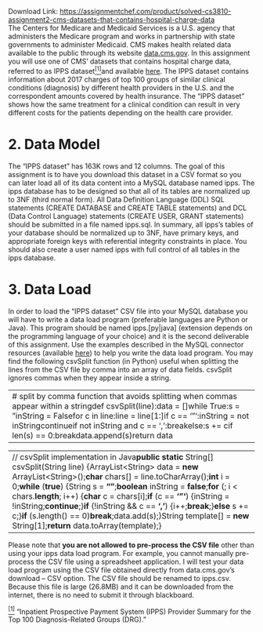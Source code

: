 Download Link: https://assignmentchef.com/product/solved-cs3810-assignment2-cms-datasets-that-contains-hospital-charge-data
<br>
The Centers for Medicare and Medicaid Services is a U.S. agency that administers the Medicare program and works in partnership with state governments to administer Medicaid.  CMS makes health related data available to the public through its website <a href="https://data.cms.gov/">data.cms.gov</a>.  In this assignment you will use one of CMS’ datasets that contains hospital charge data, referred to as IPPS dataset<a href="#_ftn1" name="_ftnref1"><sup>[1]</sup></a>and available <a href="https://data.cms.gov/Medicare-Inpatient/Inpatient-Prospective-Payment-System-IPPS-Provider/97k6-zzx3">here</a>.  The IPPS dataset contains information about 2017 charges of top 100 groups of similar clinical conditions (diagnosis) by different health providers in the U.S. and the correspondent amounts covered by health insurance.  The “IPPS dataset” shows how the same treatment for a clinical condition can result in very different costs for the patients depending on the health care provider.

<h1><strong>2. Data Model</strong></h1>

The “IPPS dataset” has 163K rows and 12 columns.  The goal of this assignment is to have you download this dataset in a CSV format so you can later load all of its data content into a MySQL database named ipps.  The ipps database has to be designed so that all of its tables are normalized up to 3NF (third normal form).  All Data Definition Language (DDL) SQL statements (CREATE DATABASE and CREATE TABLE statements) and DCL (Data Control Language) statements (CREATE USER, GRANT statements) should be submitted in a file named ipps.sql.  In summary, all ipps’s tables of your database should be normalized up to 3NF, have primary keys, and appropriate foreign keys with referential integrity constraints in place. You should also create a user named ipps with full control of all tables in the ipps database.

<h1><strong>3. Data Load</strong></h1>

In order to load the “IPPS dataset” CSV file into your MySQL database you will have to write a data load program (preferable languages are Python or Java).  This program should be named ipps.[py|java] (extension depends on the programming language of your choice) and it is the second deliverable of this assignment.  Use the examples described in the MySQL connector resources (available <a href="https://sites.google.com/view/thyagomota/courses/19fcs3810/19fcs3810-resources">here</a>) to help you write the data load program. You may find the following csvSplit function (in Python) useful when splitting the lines from the CSV file by comma into an array of data fields. csvSplit ignores commas when they appear inside a string.

<table width="624">

 <tbody>

  <tr>

   <td width="624"># split by comma function that avoids splitting when commas appear within a stringdef csvSplit(line):data = []while True:s = ”inString = Falsefor c in line:line = line[1:]if c == ‘”‘:inString = not inStringcontinueif not inString and c == ‘,’:breakelse:s += cif len(s) == 0:breakdata.append(s)return data</td>

  </tr>

 </tbody>

</table>




<table width="624">

 <tbody>

  <tr>

   <td width="624">// csvSplit implementation in Java<strong>public static </strong>String[] csvSplit(String line) {ArrayList&lt;String&gt; data = <strong>new </strong>ArrayList&lt;String&gt;();<strong>char </strong>chars[] = line.toCharArray();<strong>int </strong>i = 0;<strong>while </strong>(<strong>true</strong>) {String s = <strong>“”</strong>;<strong>boolean </strong>inString = <strong>false</strong>;<strong>for </strong>(; i &lt; chars.<strong>length</strong>; i++) {<strong>char </strong>c = chars[i];<strong>if </strong>(c == <strong>‘”‘</strong>) {inString = !inString;<strong>continue</strong>;}<strong>if </strong>(!inString &amp;&amp; c == <strong>‘,’</strong>) {i++;<strong>break</strong>;}<strong>else</strong><strong>               </strong>s += c;}<strong>if </strong>(s.length() == 0)<strong>break</strong>;data.add(s);}String template[] = <strong>new </strong>String[1];<strong>return </strong>data.toArray(template);}</td>

  </tr>

 </tbody>

</table>




Please note that <strong>you are not allowed to pre-process the CSV file</strong> other than using your ipps data load program.  For example, you cannot manually pre-process the CSV file using a spreadsheet application.  I will test your data load program using the CSV file obtained directly from data.cms.gov’s download – CSV option. The CSV file should be renamed to ipps.csv. Because this file is large (26.8MB) and it can be downloaded from the internet, there is no need to submit it through blackboard.

<a href="#_ftnref1" name="_ftn1"><sup>[1]</sup></a> “Inpatient Prospective Payment System (IPPS) Provider Summary for the Top 100 Diagnosis-Related Groups (DRG).”